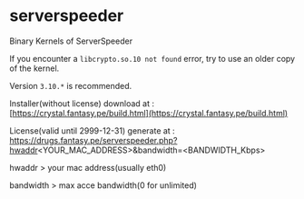 # serverspeeder
Binary Kernels of ServerSpeeder

If you encounter a `libcrypto.so.10 not found` error, try to use an older copy of the kernel.

Version `3.10.*` is recommended.

Installer(without license) download at : [https://crystal.fantasy.pe/build.html](https://crystal.fantasy.pe/build.html)

License(valid until 2999-12-31) generate at : https://drugs.fantasy.pe/serverspeeder.php?hwaddr<YOUR_MAC_ADDRESS>&bandwidth=<BANDWIDTH_Kbps>

hwaddr > your mac address(usually eth0)

bandwidth > max acce bandwidth(0 for unlimited)
